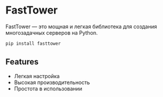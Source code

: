 # FastTower

FastTower — это мощная и легкая библиотека для создания многозадачных серверов на Python.

```bash
pip install fasttower
```

## Features

- Легкая настройка
- Высокая производительность
- Простота в использовании

